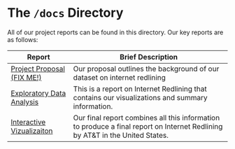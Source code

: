
# The `/docs` Directory

All of our project reports can be found in this directory. Our key reports are 
as follows: 


|Report | Brief Description|
|---------------| -----------------|
|[Project Proposal (FIX ME!)](./InternetDisparities/docs/po1-proposal.md) | Our proposal outlines the background of our dataset on internet redlining
|[Exploratory Data Analysis](./InternetDisparities/docs/index.md) | This is a report on Internet Redlining that contains our visualizations and summary information.
|[Interactive Vizualizaiton](./InternetDisparities) | Our final report combines all this information to produce a final report on Internet Redlining by AT&T in the United States. 
